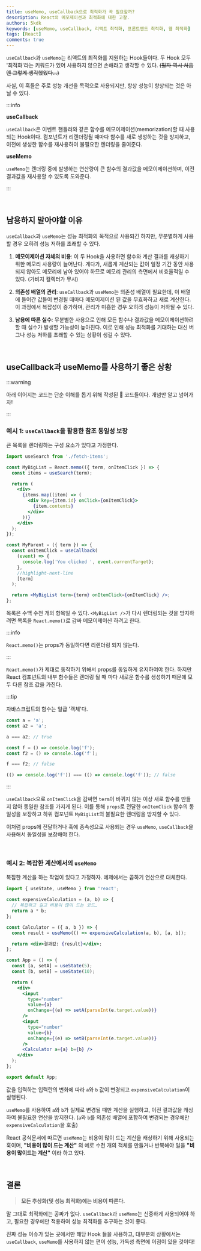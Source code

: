 ```yaml
---
title: useMemo, useCallback으로 최적화가 꼭 필요할까?
description: React의 메모제이션과 최적화에 대한 고찰.
authors: 5kdk
keywords: [useMemo, useCallback, 리액트 최적화, 프론트엔드 최적화, 웹 최적화]
tags: [React]
comments: true
---
```


`useCallback`과 `useMemo`는 리액트의 최적화를 지원하는 Hook들이다. 두 Hook 모두 '최적화'라는 키워드가 있어 사용하지 않으면 손해라고 생각할 수 있다. ~~(필자 역시 처음엔 그렇게 생각했었다...)~~

사실, 이 훅들은 주로 성능 개선을 목적으로 사용되지만, 항상 성능이 향상되는 것은 아닐 수 있다.

<!--truncate-->

:::info

**useCallback**

`useCallback`은 이벤트 핸들러와 같은 함수를 메모이제이션(memorization)할 때 사용되는 Hook이다. 컴포넌트가 리렌더링될 때마다 함수를 새로 생성하는 것을 방지하고, 이전에 생성한 함수를 재사용하여 불필요한 렌더링을 줄여준다.

**useMemo**

`useMemo`는 렌더링 중에 발생하는 연산량이 큰 함수의 결과값을 메모이제이션하며, 이전 결과값을 재사용할 수 있도록 도와준다.

:::

<br />

## 남용하지 말아야할 이유

`useCallback`과 `useMemo`는 성능 최적화의 목적으로 사용되긴 하지만, 무분별하게 사용할 경우 오히려 성능 저하를 초래할 수 있다.

1. **메모이제이션 자체의 비용**: 이 두 Hook을 사용하면 함수와 계산 결과를 캐싱하기 위한 메모리 사용량이 늘어난다. 게다가, 새롭게 계산되는 값이 일정 기간 동안 사용되지 않아도 메모리에 남아 있어야 하므로 메모리 관리의 측면에서 비효율적일 수 있다. (가비지 컬렉터가 무시)

2. **의존성 배열의 관리**: `useCallback`과 `useMemo`는 의존성 배열이 필요한데, 이 배열에 들어간 값들이 변경될 때마다 메모이제이션 된 값을 무효화하고 새로 계산한다. 이 과정에서 복잡성이 증가하며, 관리가 미흡한 경우 오히려 성능이 저하될 수 있다.

3. **남용에 따른 실수**: 무분별한 사용으로 인해 모든 함수나 결과값을 메모이제이션하려 할 때 실수가 발생할 가능성이 높아진다. 이로 인해 성능 최적화를 기대하는 대신 버그나 성능 저하를 초래할 수 있는 상황이 생길 수 있다.

<br />

## useCallback과 useMemo를 사용하기 좋은 상황

:::warning

아래 이어지는 코드는 단순 이해를 돕기 위해 작성된 💩 코드들이다. 개념만 알고 넘어가자!

:::

### 예시 1: `useCallback`을 활용한 참조 동일성 보장

큰 목록을 렌더링하는 구성 요소가 있다고 가정한다.

```jsx
import useSearch from './fetch-items';

const MyBigList = React.memo(({ term, onItemClick }) => {
  const items = useSearch(term);

  return (
    <div>
      {items.map((item) => (
        <div key={item.id} onClick={onItemClick}>
          {item.contents}
        </div>
      ))}
    </div>
  );
});

const MyParent = ({ term }) => {
  const onItemClick = useCallback(
    (event) => {
      console.log('You clicked ', event.currentTarget);
    },
    //highlight-next-line
    [term]
  );

  return <MyBigList term={term} onItemClick={onItemClick} />;
};
```

목록은 수백 수천 개의 항목일 수 있다. `<MyBigList />`가 다시 렌더링되는 것을 방지하려면 목록을 `React.memo()`로 감싸 메모이제이션 하려고 한다.

:::info

`React.memo()`는 props가 동일하다면 리렌더링 되지 않는다.

:::

`React.memo()`가 제대로 동작하기 위해서 props를 동일하게 유지하여야 한다. 하지만 React 컴포넌트의 내부 함수들은 렌더링 될 때 마다 새로운 함수를 생성하기 때문에 모두 다른 참조 값을 가진다.

:::tip

자바스크립트의 함수는 일급 '객체'다.

```js
const a = 'a';
const a2 = 'a';

a === a2; // true

const f = () => console.log('f');
const f2 = () => console.log('f');

f === f2; // false

(() => console.log('f')) === (() => console.log('f')); // false
```

:::

`useCallback`으로 `onItemClick`을 감싸면 `term`이 바뀌지 않는 이상 새로 함수를 만들지 않아 동일한 참조를 가지게 된다. 이를 통해 `props`로 전달한 `onItemClick` 함수의 동일성을 보장하고 하위 컴포넌트 `MyBigList`의 불필요한 렌더링을 방지할 수 있다.

이처럼 props에 전달하거나 훅에 종속성으로 사용되는 경우 `useMemo`, `useCallback`을 사용해서 동일성을 보장해야 한다.

<br />

### 예시 2: 복잡한 계산에서의 `useMemo`

복잡한 계산을 하는 작업이 있다고 가정하자. 예제애서는 곱하기 연산으로 대체한다.

```jsx
import { useState, useMemo } from 'react';

const expensiveCalculation = (a, b) => {
  // 복잡하고 길고 비용이 많이 드는 코드…
  return a * b;
};

const Calculator = ({ a, b }) => {
  const result = useMemo(() => expensiveCalculation(a, b), [a, b]);

  return <div>결과값: {result}</div>;
};

const App = () => {
  const [a, setA] = useState(5);
  const [b, setB] = useState(10);

  return (
    <div>
      <input
        type="number"
        value={a}
        onChange={(e) => setA(parseInt(e.target.value))}
      />
      <input
        type="number"
        value={b}
        onChange={(e) => setB(parseInt(e.target.value))}
      />
      <Calculator a={a} b={b} />
    </div>
  );
};

export default App;
```

값을 입력하는 입력란의 변화에 따라 `a`와 `b` 값이 변경되고 `expensiveCalculation`이 실행된다.

`useMemo`를 사용하여 `a`와 `b`가 실제로 변경될 때만 계산을 실행하고, 이전 결과값을 캐싱하여 불필요한 연산을 방지한다. (`a`와 `b`를 의존성 배열에 포함하여 변경되는 경우에만 `expensiveCalculation`을 호출)

React 공식문서에 따르면 `useMemo`는 비용이 많이 드는 계산을 캐싱하기 위해 사용되는 훅이며, **"비용이 많이 드는 계산"** 의 예로 수천 개의 객체를 만들거나 반복해야 일을 **"비용이 많이드는 계산"** 이라 하고 있다.

<br />

## 결론

> **모든 추상화(및 성능 최적화)에는 비용이 따른다.**

말 그대로 최적화에는 공짜가 없다. `useCallback`과 `useMemo`는 신중하게 사용되어야 하고, 필요한 경우에만 적용하여 성능 최적화를 추구하는 것이 좋다.

진짜 성능 이슈가 있는 곳에서만 해당 Hook 들을 사용하고, 대부분의 상황에서는 `useCallback`, `useMemo`를 사용하지 않는 편이 성능, 가독성 측면에 이점이 있을 것이다!
